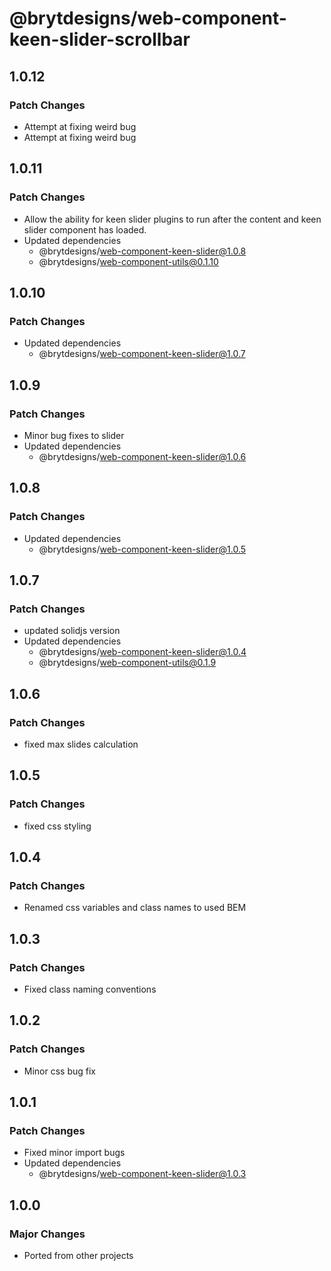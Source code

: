 # @brytdesigns/web-component-keen-slider-scrollbar

## 1.0.12

### Patch Changes

- Attempt at fixing weird bug
- Attempt at fixing weird bug

## 1.0.11

### Patch Changes

- Allow the ability for keen slider plugins to run after the content and keen slider component has loaded.
- Updated dependencies
  - @brytdesigns/web-component-keen-slider@1.0.8
  - @brytdesigns/web-component-utils@0.1.10

## 1.0.10

### Patch Changes

- Updated dependencies
  - @brytdesigns/web-component-keen-slider@1.0.7

## 1.0.9

### Patch Changes

- Minor bug fixes to slider
- Updated dependencies
  - @brytdesigns/web-component-keen-slider@1.0.6

## 1.0.8

### Patch Changes

- Updated dependencies
  - @brytdesigns/web-component-keen-slider@1.0.5

## 1.0.7

### Patch Changes

- updated solidjs version
- Updated dependencies
  - @brytdesigns/web-component-keen-slider@1.0.4
  - @brytdesigns/web-component-utils@0.1.9

## 1.0.6

### Patch Changes

- fixed max slides calculation

## 1.0.5

### Patch Changes

- fixed css styling

## 1.0.4

### Patch Changes

- Renamed css variables and class names to used BEM

## 1.0.3

### Patch Changes

- Fixed class naming conventions

## 1.0.2

### Patch Changes

- Minor css bug fix

## 1.0.1

### Patch Changes

- Fixed minor import bugs
- Updated dependencies
  - @brytdesigns/web-component-keen-slider@1.0.3

## 1.0.0

### Major Changes

- Ported from other projects
